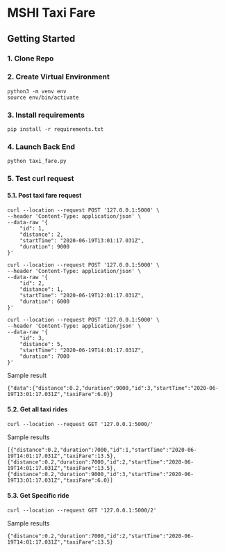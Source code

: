 # MSHI Taxi Fare

## Getting Started

### 1. Clone Repo

### 2. Create Virtual Environment

```
python3 -m venv env
source env/bin/activate
```

### 3. Install requirements

```
pip install -r requirements.txt
```

### 4. Launch Back End

```
python taxi_fare.py
```

### 5. Test curl request

#### 5.1. Post taxi fare request 

```
curl --location --request POST '127.0.0.1:5000' \
--header 'Content-Type: application/json' \
--data-raw '{
    "id": 1,
    "distance": 2,
    "startTime": "2020-06-19T13:01:17.031Z",
    "duration": 9000
}'

curl --location --request POST '127.0.0.1:5000' \
--header 'Content-Type: application/json' \
--data-raw '{
    "id": 2,
    "distance": 1,
    "startTime": "2020-06-19T12:01:17.031Z",
    "duration": 6000
}'

curl --location --request POST '127.0.0.1:5000' \
--header 'Content-Type: application/json' \
--data-raw '{
    "id": 3,
    "distance": 5,
    "startTime": "2020-06-19T14:01:17.031Z",
    "duration": 7000
}'
```

Sample result
```
{"data":{"distance":0.2,"duration":9000,"id":3,"startTime":"2020-06-19T13:01:17.031Z","taxiFare":6.0}}
```

#### 5.2. Get all taxi rides
```
curl --location --request GET '127.0.0.1:5000/'
```

Sample results
```
[{"distance":0.2,"duration":7000,"id":1,"startTime":"2020-06-19T14:01:17.031Z","taxiFare":13.5},{"distance":0.2,"duration":7000,"id":2,"startTime":"2020-06-19T14:01:17.031Z","taxiFare":13.5},{"distance":0.2,"duration":9000,"id":3,"startTime":"2020-06-19T13:01:17.031Z","taxiFare":6.0}]
```

#### 5.3. Get Specific ride

```
curl --location --request GET '127.0.0.1:5000/2'
```

Sample results
```
{"distance":0.2,"duration":7000,"id":2,"startTime":"2020-06-19T14:01:17.031Z","taxiFare":13.5}
```